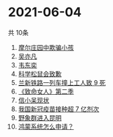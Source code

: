 # 2021-06-04
  共 10条

  <!-- BEGIN -->
  <!-- 最后更新时间:Fri Jun 04 2021 22:35:14 GMT+0000 (Coordinated Universal Time) -->
  1. [摩尔庄园中欺骗小孩](https://www.zhihu.com/search?q=摩尔庄园)
1. [吴亦凡](https://www.zhihu.com/search?q=吴亦凡)
1. [韦东奕](https://www.zhihu.com/search?q=韦东奕)
1. [科学松鼠会致歉](https://www.zhihu.com/search?q=科学松鼠会)
1. [兰新铁路一列车撞上工人致 9 死](https://www.zhihu.com/search?q=兰新铁路)
1. [《致命女人》第二季](https://www.zhihu.com/search?q=致命女人)
1. [信小呆现状](https://www.zhihu.com/search?q=信小呆)
1. [我国新冠疫苗接种超 7 亿剂次](https://www.zhihu.com/search?q=新冠疫苗)
1. [野象群进入昆明](https://www.zhihu.com/search?q=云南大象)
1. [鸿蒙系统怎么申请？](https://www.zhihu.com/search?q=鸿蒙系统怎么申请)
  <!-- END -->
  
